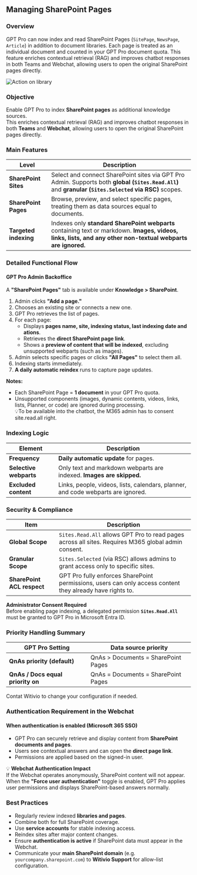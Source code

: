 ## Managing SharePoint Pages

### Overview
GPT Pro can now index and read SharePoint Pages (`SitePage`, `NewsPage`, `Article`) in addition to document libraries. Each page is treated as an individual document and counted in your GPT Pro document quota. This feature enriches contextual retrieval (RAG) and improves chatbot responses in both Teams and Webchat, allowing users to open the original SharePoint pages directly.

![Action on library](/assets/img/gpt/pages-sharepoint.png)

### Objective

Enable GPT Pro to index **SharePoint pages** as additional knowledge sources.  
This enriches contextual retrieval (RAG) and improves chatbot responses in both **Teams** and **Webchat**, allowing users to open the original SharePoint pages directly.

### Main Features

| Level | Description |
|--------|-------------|
| **SharePoint Sites** | Select and connect SharePoint sites via GPT Pro Admin. Supports both **global (`Sites.Read.All`)** and **granular (`Sites.Selected` via RSC)** scopes. |
| **SharePoint Pages** | Browse, preview, and select specific pages, treating them as data sources equal to documents. |You can select "all pages"
| **Targeted indexing** | Indexes only **standard SharePoint webparts** containing text or markdown. **Images, videos, links, lists, and any other non-textual webparts are ignored.** |


### Detailed Functional Flow

#### GPT Pro Admin Backoffice

A **"SharePoint Pages"** tab is available under **Knowledge > SharePoint**.

1. Admin clicks **"Add a page."**  
2. Chooses an existing site or connects a new one.  
3. GPT Pro retrieves the list of pages.
4. For each page:  
   - Displays **pages name, site, indexing status, last indexing date and ations**.  
   - Retrieves the **direct SharePoint page link**.  
   - Shows a **preview of content that will be indexed**, excluding unsupported webparts (such as images).  
5. Admin selects specific pages or clicks **"All Pages"** to select them all.  
6. Indexing starts immediately.  
7. **A daily automatic reindex** runs to capture page updates.  

**Notes:**  
- Each SharePoint Page = **1 document** in your GPT Pro quota.  
- Unsupported components (images, dynamic contents, videos, links, lists, Planner, or code) are ignored during processing.  
💡To be available into the chatbot, the M365 admin has to consent site.read.all right.

### Indexing Logic

| Element | Description |
|----------|-------------|
| **Frequency** | **Daily automatic update** for pages. |
| **Selective webparts** | Only text and markdown webparts are indexed. **Images are skipped.** |
| **Excluded content** | Links, people, videos, lists, calendars, planner, and code webparts are ignored. |


### Security & Compliance

| Item | Description |
|------|-------------|
| **Global Scope** | `Sites.Read.All` allows GPT Pro to read pages across all sites. Requires M365 global admin consent. |
| **Granular Scope** | `Sites.Selected` (via RSC) allows admins to grant access only to specific sites. |
| **SharePoint ACL respect** | GPT Pro fully enforces SharePoint permissions, users can only access content they already have rights to. |

**Administrator Consent Required**  
Before enabling page indexing, a delegated permission **`Sites.Read.All`** must be granted to GPT Pro in Microsoft Entra ID.


### Priority Handling Summary

| GPT Pro Setting | Data source priority |
|------------------|----------------------|
| **QnAs priority (default)** | QnAs > Documents = SharePoint Pages |
| **QnAs / Docs equal priority on** | QnAs = Documents = SharePoint Pages |

Contat Witivio to change your configuration if needed. 

### Authentication Requirement in the Webchat

#### When authentication is enabled (Microsoft 365 SSO)
- GPT Pro can securely retrieve and display content from **SharePoint documents and pages**.  
- Users see contextual answers and can open the **direct page link**.  
- Permissions are applied based on the signed-in user.



💡 **Webchat Authentication Impact**  
If the Webchat operates anonymously, SharePoint content will not appear.  
When the **"Force user authentication"** toggle is enabled, GPT Pro applies user permissions and displays SharePoint-based answers normally.


### Best Practices

- Regularly review indexed **libraries and pages**.  
- Combine both for full SharePoint coverage.  
- Use **service accounts** for stable indexing access.  
- Reindex sites after major content changes.  
- Ensure **authentication is active** if SharePoint data must appear in the Webchat.  
- Communicate your **main SharePoint domain** (e.g. `yourcompany.sharepoint.com`) to **Witivio Support** for allow-list configuration.


<Intercom />
<Hubspot />
<Clarity />
<GoogleAnalytics />

